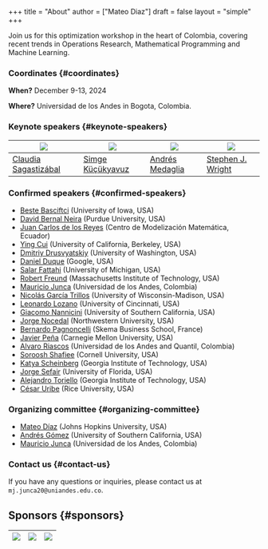 +++
title = "About"
author = ["Mateo Diaz"]
draft = false
layout = "simple"
+++

Join us for this optimization workshop in the heart of Colombia, covering recent trends in Operations Research, Mathematical Programming and Machine Learning.


### Coordinates {#coordinates}

**When?** December 9-13, 2024

**Where?** Universidad de los Andes in Bogota, Colombia.


### Keynote speakers {#keynote-speakers}

| ![](/claudia.png)                                             | ![](/simge.png)                                                 | ![](/medaglia.png)                                                                                          | ![](/steve.png)                                          |
|---------------------------------------------------------------|-----------------------------------------------------------------|-------------------------------------------------------------------------------------------------------------|----------------------------------------------------------|
| [Claudia Sagastizábal](https://www.ime.unicamp.br/~sagastiz/) | [Simge Küçükyavuz](https://users.iems.northwestern.edu/~simge/) | [Andrés Medaglia](https://industrial.uniandes.edu.co/es/nuestro-equipo/decano-y-profesores/andres-medaglia) | [Stephen J. Wright](https://pages.cs.wisc.edu/~swright/) |


### Confirmed speakers {#confirmed-speakers}

-   [Beste Basciftci](https://sites.google.com/view/bestebasciftci/)  (University of Iowa, USA)
-   [David Bernal Neira](https://secquoia.github.io/1-bernalde) (Purdue University, USA)
-   [Juan Carlos de los Reyes](https://modemat.epn.edu.ec/es/personal/jreyes) (Centro de Modelización Matemática, Ecuador)
-   [Ying Cui](https://sites.google.com/site/optyingcui/) (University of California, Berkeley, USA)
-   [Dmitriy Drusvyatskiy](https://sites.google.com/uw.edu/ddrusv/home) (University of Washington, USA)
-   [Daniel Duque](https://sites.google.com/a/u.northwestern.edu/dduque/) (Google, USA)
-   [Salar Fattahi](https://fattahi.engin.umich.edu/) (University of Michigan, USA)
-   [Robert Freund](https://mitmgmtfaculty.mit.edu/rfreund/) (Massachusetts Institute of Technology, USA)
-   [Mauricio Junca](https://math.uniandes.edu.co/~mjunca/) (Universidad de los Andes, Colombia)
-   [Nicolás García Trillos](https://www.nicolasgarciat.com/) (University of Wisconsin-Madison, USA)
-   [Leonardo Lozano](https://business.uc.edu/faculty-research/obais/faculty/leonardo-lozano.html) (University of Cincinnati, USA)
-   [Giacomo Nannicini](https://sites.usc.edu/nannicini/) (University of Southern California, USA)
-   [Jorge Nocedal](https://jnocedal.github.io/) (Northwestern University, USA)
-   [Bernardo Pagnoncelli](https://scholar.google.com/citations?user=na3ScswAAAAJ&hl=vi) (Skema Business School, France)
-   [Javier Peña](https://www.andrew.cmu.edu/user/jfp/) (Carnegie Mellon University, USA)
-   [Alvaro Riascos](https://www.alvaroriascos.com/) (Universidad de los Andes and Quantil, Colombia)
-   [Soroosh Shafiee](https://sorooshafiee.github.io/) (Cornell University, USA)
-   [Katya Scheinberg](https://scheinberg.engineering.cornell.edu/) (Georgia Institute of Technology, USA)
-   [Jorge Sefair](https://www.ise.ufl.edu/sefair/) (University of Florida, USA)
-   [Alejandro Toriello](https://sites.gatech.edu/alejandro-toriello/) (Georgia Institute of Technology, USA)
-   [César Uribe](https://cauribe.rice.edu/) (Rice University, USA)


### Organizing committee {#organizing-committee}

-   [Mateo Díaz](https://mateodd25.github.io/) (Johns Hopkins University, USA)
-   [Andrés Gómez](https://sites.google.com/usc.edu/gomez) (University of Southern California, USA)
-   [Mauricio Junca](https://math.uniandes.edu.co/~mjunca/) (Universidad de los Andes, Colombia)


### Contact us {#contact-us}

If you have any questions or inquiries, please contact us at `mj.junca20@uniandes.edu.co`.


## Sponsors {#sponsors}

| ![](/andes.png) | ![](/jhu.jpg) | ![](/usc.png) |
|-----------------|---------------|---------------|
